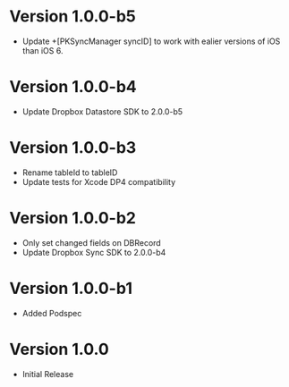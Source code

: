 Version 1.0.0-b5
==============
* Update +[PKSyncManager syncID] to work with ealier versions of iOS than iOS 6.

Version 1.0.0-b4
==============
* Update Dropbox Datastore SDK to 2.0.0-b5

Version 1.0.0-b3
==============
* Rename tableId to tableID
* Update tests for Xcode DP4 compatibility

Version 1.0.0-b2
==============
* Only set changed fields on DBRecord
* Update Dropbox Sync SDK to 2.0.0-b4

Version 1.0.0-b1
==============
* Added Podspec

Version 1.0.0
===========
* Initial Release